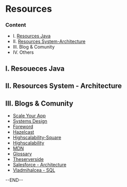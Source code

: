 # Resources

### Content

- I. [Resources Java](https://github.com/lethanhsang123/My-Documents/blob/main/Java-Spring/resource.md)
- II. [Resources System-Architecture](https://github.com/lethanhsang123/My-Documents/blob/main/System/resource.md)
- III. Blog & Comunity
- IV. Others


## I. Resoueces Java

## II. Resources System - Architecture

## III. Blogs & Comunity

- [Scale Your App](https://scaleyourapp.com/)
- [Systems Design](https://systemdesign.one/)
- [Foreword](https://csdiy.wiki/en/)
- [Hazelcast](https://hazelcast.com/)
- [Highscalability-Square](http://highscalability.squarespace.com/)
- [Highscalability](https://highscalability.com/)
- [MDN](https://developer.mozilla.org/en-US/)
- [Glossary](https://www.f5.com/glossary)
- [Theserverside](https://www.theserverside.com/)
- [Salesforce - Architecture](https://architect.salesforce.com/)
- [Vladmihalcea - SQL](https://vladmihalcea.com/)
  
--END--



